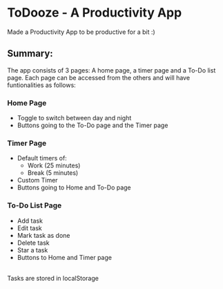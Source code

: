 ﻿# ToDooze - A Productivity App
Made a Productivity App to be productive for a bit :)

## Summary:
The app consists of 3 pages: A home page, a timer page and a To-Do list page. Each page can be accessed from the others and will have funtionalities as follows:

### Home Page 
<ul><li> Toggle to switch between day and night</li>
<li>Buttons going to the To-Do page and the Timer page</li></ul>

### Timer Page
<ul><li>Default timers of:
<ul><li> Work (25 minutes) </li><li>Break (5 minutes)</li></ul></li>
<li>Custom Timer</li>
<li>Buttons going to Home and To-Do page
</ul>

### To-Do List Page
<ul>
<li> Add task </li>
<li> Edit task</li>
<li> Mark task as done</li>
<li> Delete task </li>
<li> Star a task </li>
<li> Buttons to Home and Timer page </li>
</ul>
<br>Tasks are stored in localStorage 
